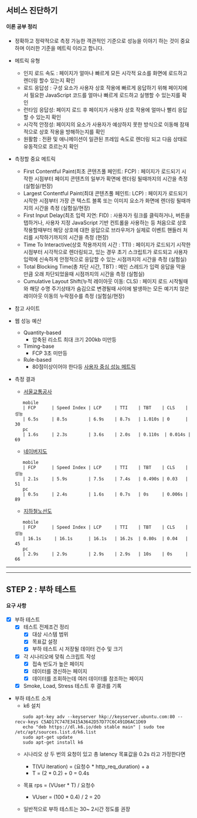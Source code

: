 ## 서비스 진단하기

#### 이론 공부 정리 
- 정확하고 정략적으로 측정 가능한 객관적인 기준으로 성능을 이야기 하는 것이 중요하며 이러한 기준을 메트릭 이라고 합니다.
- 메트릭 유형
  - 인지 로드 속도 : 페이지가 얼마나 빠르게 모든 시각적 요소를 화면에 로드하고 렌더링 할수 있는지 확인 
  - 로드 응답성 : 구성 요소가 사용자 상호 작용에 빠르게 응답하기 위해 페이지에서 필요한 JavaScript 코드를 얼마나 빠르게 로드하고 실행할 수 있는지를 확인
  - 런타임 응답성: 페이지 로드 후 페이지가 사용자 상호 작용에 얼마나 빨리 응답 할 수 있는지 확인 
  - 시각적 안정성: 페이지의 요소가 사용자가 예상하지 못한 방식으로 이동해 잠재적으로 상호 작용을 방해하는지를 확인
  - 원활함 : 전환 및 애니메이션이 일관된 프레임 속도로 렌더링 되고 다음 상태로 유동적으로 흐르는지 확인 

- 측정할 중요 메트릭
  - First Contentful Paint(최초 콘텐츠풀 페인트: FCP) : 페이지가 로드되기 시작한 시점부터 페이지 콘텐츠의 일부가 확면에 렌더링 될때까지의 시간을 측정 (실험실/현장)
  - Largest Contentful Paint(최대 콘텐츠풀 페인트: LCP) : 페이지가 로드되기 시작한 시점부터 가장 큰 텍스트 블록 또는 이미지 요소가 화면에 렌더링 될때까지의 시간을 측정 (실험실/현장) 
  - First Input Delay(최초 입력 지연: FID) : 사용자가 링크를 클릭하거나, 버튼을 탭하거나, 사용자 지정 JavaScript 기반 컨트롤을 사용하는 등 처음으로 상호 작용할때부터 해당 상호에 대한 응답으로 브라우저가 실제로 이벤트 핸들러 처리를 시작하기까지의 시간을 측정 (현장)
  - Time To Interactive(상호 작용까지의 시간 : TTI) : 페이지가 로드되기 시작한 시점부터 시각적으로 렌더링되고, 있는 경우 초기 스크립트가 로드되고 사용자 입력에 신속하게 안정적으로 응답할 수 있는 시점까지의 시간을 측정 (실험실)
  - Total Blocking Time(총 차단 시간, TBT) : 메인 스레드가 입력 응답을 막을 만큼 오래 차단되었을때 시점까지의 시간을 측정 (실험실)
  - Cumulative Layout Shift(누적 레이아웃 이동: CLS) : 페이지 로드 시작될때와 해당 수명 주기상태가 숨김으로 변경될때 사이에 발생하는 모든 예기치 않은 레이아웃 이동의 누락점수를 측정 (실험실/현장)

- 참고 사이트
- 웹 성능 예산
  - Quantity-based 
    - 압축된 리소트 최대 크기 200kb 미만등
  - Timing-base
    - FCP 3초 미만등 
  - Rule-based
    - 80점이상이어야 한다등 
[사용자 중심 성능 메트릭](https://web.dev/user-centric-performance-metrics/)

- 측정 결과 
  - [서울교통공사](https://www.seoulmetro.co.kr/kr/cyberStation.do)
  ```text
     mobile
     | FCP      | Speed Index | LCP     | TTI    | TBT    | CLS    | 성능
     | 6.5s     | 8.5s        | 6.9s    | 8.7s   | 1.010s | 0      |  30
     pc
     | 1.6s     | 2.3s        | 3.6s    | 2.0s   | 0.110s  | 0.014s |  69
  ```
  - [네이버지도](https://m.map.naver.com/subway/subwayLine.naver?region=1000)
  ```text
     mobile
     | FCP      | Speed Index | LCP     | TTI    | TBT    | CLS    | 성능
     | 2.1s     | 5.9s        | 7.5s    | 7.4s   | 0.490s | 0.03   |  51
     pc
     | 0.5s     | 2.4s        | 1.6s    | 0.7s   | 0s     | 0.006s |  89
  ```
  - [지하철노선도](https://mannue.kro.kr/path)
  ```text
     mobile
     | FCP      | Speed Index | LCP     | TTI    | TBT    | CLS    | 성능
     | 16.1s     | 16.1s      | 16.1s   | 16.2s  | 0.80s  | 0.04   |  45
     pc
     | 2.9s     | 2.9s        | 2.9s    | 2.9s   | 10s    | 0s     |  66
  ```
----------------
----------------

## STEP 2 : 부하 테스트 
#### 요구 사항
- [x] 부하 테스트
  - [x] 테스트 전제조건 정리
    - [x] 대상 시스템 범위
    - [x] 목표값 설정 
    - [x] 부하 테스트 시 저장될 데이터 건수 및 크기
  - [x] 각 시나리오에 맞춰 스크립트 작성
    - [x] 접속 빈도가 높은 페이지
    - [x] 데이터를 갱신하는 페이지
    - [x] 데이터를 조회하는데 여러 데이터를 참조하는 페이지 
  - [x] Smoke, Load, Stress 테스트 후 결과를 기록 

- 부하 테스트 소개 
  - k6 설치 
  ```text
     sudo apt-key adv --keyserver hkp://keyserver.ubuntu.com:80 --recv-keys C5AD17C747E3415A3642D57D77C6C491D6AC1D69
     echo "deb https://dl.k6.io/deb stable main" | sudo tee /etc/apt/sources.list.d/k6.list
     sudo apt-get update
     sudo apt-get install k6
  ```
  - 시나리오 상 두 번의 요청이 있고 총 latency 목표값을 0.2s 라고 가정한다면
    - T(VU iteration) = (요청수 * http_req_duration) + a 
    - T = (2 * 0.2) + 0 = 0.4s
  
  - 목표 rps = (VUser * T) / 요청수
    - VUser = (100 * 0.4) / 2 = 20
  
  - 일반적으로 부하 테스트는 30~ 2시간 정도를 권장 